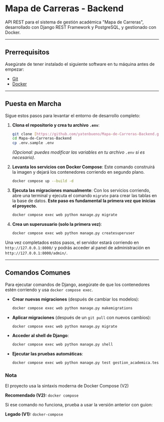 # Mapa de Carreras - Backend

API REST para el sistema de gestión académica "Mapa de Carreras", desarrollado con Django REST Framework y PostgreSQL, y gestionado con Docker.

---

## Prerrequisitos

Asegúrate de tener instalado el siguiente software en tu máquina antes de empezar:
* [Git](https://git-scm.com/downloads)
* [Docker](https://www.docker.com/products/docker-desktop/)

---

## Puesta en Marcha

Sigue estos pasos para levantar el entorno de desarrollo completo:

1.  **Clona el repositorio y crea tu archivo `.env`**:
    ```bash
    git clone [https://github.com/yatenbueno/Mapa-de-Carreras-Backend.git](https://github.com/yatenbueno/Mapa-de-Carreras-Backend.git)
    cd Mapa-de-Carreras-Backend
    cp .env.sample .env
    ```
    *(Opcional: puedes modificar las variables en tu archivo `.env` si es necesario)*.

2.  **Levanta los servicios con Docker Compose**:
    Este comando construirá la imagen y dejará los contenedores corriendo en segundo plano.
    ```bash
    docker compose up --build -d
    ```

3.  **Ejecuta las migraciones manualmente**:
    Con los servicios corriendo, abre una terminal y ejecuta el comando `migrate` para crear las tablas en la base de datos. **Este paso es fundamental la primera vez que inicias el proyecto.**
    ```bash
    docker compose exec web python manage.py migrate
    ```

4.  **Crea un superusuario (solo la primera vez)**:
    ```bash
    docker compose exec web python manage.py createsuperuser
    ```

Una vez completados estos pasos, el servidor estará corriendo en `http://127.0.0.1:8000/` y podrás acceder al panel de administración en `http://127.0.0.1:8000/admin/`.

---

## Comandos Comunes

Para ejecutar comandos de Django, asegúrate de que los contenedores estén corriendo y usa `docker compose exec`.

* **Crear nuevas migraciones** (después de cambiar los modelos):
    ```bash
    docker compose exec web python manage.py makemigrations
    ```

* **Aplicar migraciones** (después de un `git pull` con nuevos cambios):
    ```bash
    docker compose exec web python manage.py migrate
    ```

* **Acceder al shell de Django**:
    ```bash
    docker compose exec web python manage.py shell
    ```

* **Ejecutar las pruebas automáticas**:
    ```bash
    docker compose exec web python manage.py test gestion_academica.tests.tests
    ```

### Nota 

El proyecto usa la sintaxis moderna de Docker Compose (V2)

**Recomendado (V2):** `docker compose`

Si ese comando no funciona, prueba a usar la versión anterior con guion:

**Legado (V1):** `docker-compose`